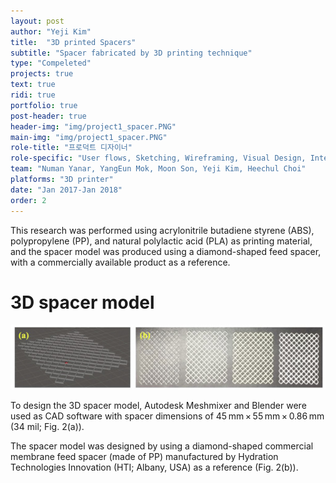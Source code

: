```yaml
---
layout: post
author: "Yeji Kim"
title:  "3D printed Spacers"
subtitle: "Spacer fabricated by 3D printing technique"
type: "Compeleted"
projects: true
text: true
ridi: true
portfolio: true
post-header: true
header-img: "img/project1_spacer.PNG"
main-img: "img/project1_spacer.PNG"
role-title: "프로덕트 디자이너"
role-specific: "User flows, Sketching, Wireframing, Visual Design, Interaction, Prototyping"
team: "Numan Yanar, YangEun Mok, Moon Son, Yeji Kim, Heechul Choi"
platforms: "3D printer"
date: "Jan 2017-Jan 2018"
order: 2
---
```


This research was performed using acrylonitrile butadiene styrene (ABS), polypropylene (PP), and natural polylactic acid (PLA) as printing material, and the spacer model was produced using a diamond-shaped feed spacer, with a commercially available product as a reference.


#  3D spacer model

![project1_3Dspacer](img/spacer_photo.jpg)
 
 To design the 3D spacer model, Autodesk Meshmixer and Blender were used as CAD software with spacer dimensions of 45 mm × 55 mm × 0.86 mm (34 mil; Fig. 2(a)). 

The spacer model was designed by using a diamond-shaped commercial membrane feed spacer (made of PP) manufactured by Hydration Technologies Innovation (HTI; Albany, USA) as a reference (Fig. 2(b)).
